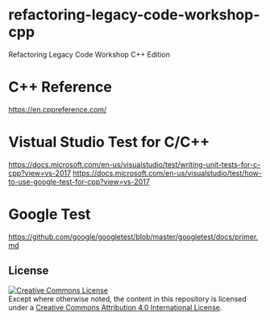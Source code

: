 # refactoring-legacy-code-workshop-cpp
Refactoring Legacy Code Workshop C++ Edition

# C++ Reference
https://en.cppreference.com/

# Vistual Studio Test for C/C++
https://docs.microsoft.com/en-us/visualstudio/test/writing-unit-tests-for-c-cpp?view=vs-2017
https://docs.microsoft.com/en-us/visualstudio/test/how-to-use-google-test-for-cpp?view=vs-2017

# Google Test
https://github.com/google/googletest/blob/master/googletest/docs/primer.md

## License
<a rel="license" href="http://creativecommons.org/licenses/by/4.0/"><img alt="Creative Commons License" style="border-width:0" src="https://i.creativecommons.org/l/by/4.0/88x31.png" /></a><br />
Except where otherwise noted, the content in this repository is licensed under a <a rel="license" href="http://creativecommons.org/licenses/by/4.0/">Creative Commons Attribution 4.0 International License</a>.